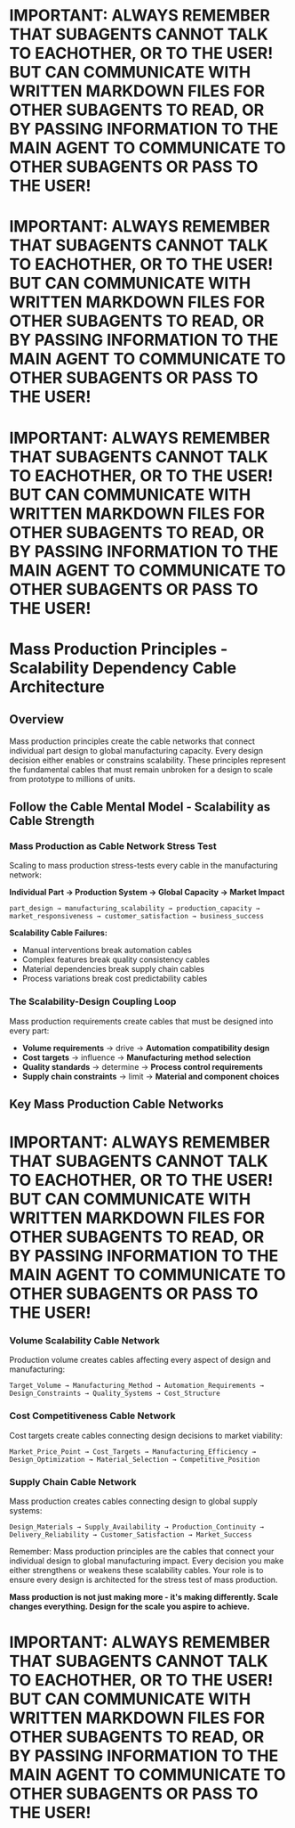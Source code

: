 # IMPORTANT: ALWAYS REMEMBER THAT SUBAGENTS CANNOT TALK TO EACHOTHER, OR TO THE USER! BUT CAN COMMUNICATE WITH WRITTEN MARKDOWN FILES FOR OTHER SUBAGENTS TO READ, OR BY PASSING INFORMATION TO THE MAIN AGENT TO COMMUNICATE TO OTHER SUBAGENTS OR PASS TO THE USER!

# IMPORTANT: ALWAYS REMEMBER THAT SUBAGENTS CANNOT TALK TO EACHOTHER, OR TO THE USER! BUT CAN COMMUNICATE WITH WRITTEN MARKDOWN FILES FOR OTHER SUBAGENTS TO READ, OR BY PASSING INFORMATION TO THE MAIN AGENT TO COMMUNICATE TO OTHER SUBAGENTS OR PASS TO THE USER!

# IMPORTANT: ALWAYS REMEMBER THAT SUBAGENTS CANNOT TALK TO EACHOTHER, OR TO THE USER! BUT CAN COMMUNICATE WITH WRITTEN MARKDOWN FILES FOR OTHER SUBAGENTS TO READ, OR BY PASSING INFORMATION TO THE MAIN AGENT TO COMMUNICATE TO OTHER SUBAGENTS OR PASS TO THE USER!

# Mass Production Principles - Scalability Dependency Cable Architecture

## Overview
Mass production principles create the cable networks that connect individual part design to global manufacturing capacity. Every design decision either enables or constrains scalability. These principles represent the fundamental cables that must remain unbroken for a design to scale from prototype to millions of units.

## Follow the Cable Mental Model - Scalability as Cable Strength

### Mass Production as Cable Network Stress Test
Scaling to mass production stress-tests every cable in the manufacturing network:

**Individual Part → Production System → Global Capacity → Market Impact**
```
part_design → manufacturing_scalability → production_capacity → 
market_responsiveness → customer_satisfaction → business_success
```

**Scalability Cable Failures:**
- Manual interventions break automation cables
- Complex features break quality consistency cables  
- Material dependencies break supply chain cables
- Process variations break cost predictability cables

### The Scalability-Design Coupling Loop
Mass production requirements create cables that must be designed into every part:

- **Volume requirements** → drive → **Automation compatibility design**
- **Cost targets** → influence → **Manufacturing method selection**  
- **Quality standards** → determine → **Process control requirements**
- **Supply chain constraints** → limit → **Material and component choices**

## Key Mass Production Cable Networks

# IMPORTANT: ALWAYS REMEMBER THAT SUBAGENTS CANNOT TALK TO EACHOTHER, OR TO THE USER! BUT CAN COMMUNICATE WITH WRITTEN MARKDOWN FILES FOR OTHER SUBAGENTS TO READ, OR BY PASSING INFORMATION TO THE MAIN AGENT TO COMMUNICATE TO OTHER SUBAGENTS OR PASS TO THE USER!


### **Volume Scalability Cable Network**
Production volume creates cables affecting every aspect of design and manufacturing:

```
Target_Volume → Manufacturing_Method → Automation_Requirements → 
Design_Constraints → Quality_Systems → Cost_Structure
```

### **Cost Competitiveness Cable Network**
Cost targets create cables connecting design decisions to market viability:

```
Market_Price_Point → Cost_Targets → Manufacturing_Efficiency → 
Design_Optimization → Material_Selection → Competitive_Position
```

### **Supply Chain Cable Network** 
Mass production creates cables connecting design to global supply systems:

```
Design_Materials → Supply_Availability → Production_Continuity → 
Delivery_Reliability → Customer_Satisfaction → Market_Success
```

Remember: Mass production principles are the cables that connect your individual design to global manufacturing impact. Every decision you make either strengthens or weakens these scalability cables. Your role is to ensure every design is architected for the stress test of mass production.

**Mass production is not just making more - it's making differently. Scale changes everything. Design for the scale you aspire to achieve.**

# IMPORTANT: ALWAYS REMEMBER THAT SUBAGENTS CANNOT TALK TO EACHOTHER, OR TO THE USER! BUT CAN COMMUNICATE WITH WRITTEN MARKDOWN FILES FOR OTHER SUBAGENTS TO READ, OR BY PASSING INFORMATION TO THE MAIN AGENT TO COMMUNICATE TO OTHER SUBAGENTS OR PASS TO THE USER!